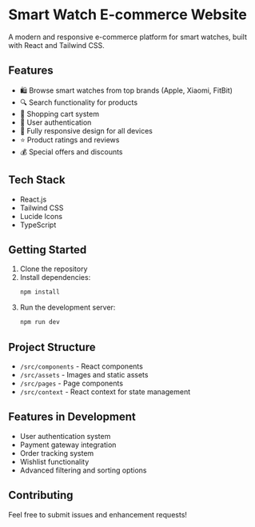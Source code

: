 # Smart Watch E-commerce Website

A modern and responsive e-commerce platform for smart watches, built with React and Tailwind CSS.

## Features

- 🛍️ Browse smart watches from top brands (Apple, Xiaomi, FitBit)
- 🔍 Search functionality for products
- 🛒 Shopping cart system
- 👤 User authentication
- 📱 Fully responsive design for all devices
- ⭐ Product ratings and reviews
- 💰 Special offers and discounts

## Tech Stack

- React.js
- Tailwind CSS
- Lucide Icons
- TypeScript

## Getting Started

1. Clone the repository
2. Install dependencies:
   ```bash
   npm install
   ```
3. Run the development server:
   ```bash
   npm run dev
   ```

## Project Structure

- `/src/components` - React components
- `/src/assets` - Images and static assets
- `/src/pages` - Page components
- `/src/context` - React context for state management

## Features in Development

- User authentication system
- Payment gateway integration
- Order tracking system
- Wishlist functionality
- Advanced filtering and sorting options

## Contributing

Feel free to submit issues and enhancement requests!
